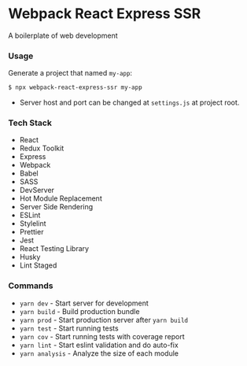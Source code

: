 # Webpack React Express SSR

A boilerplate of web development

### Usage

Generate a project that named `my-app`:

```bash
$ npx webpack-react-express-ssr my-app
```

- Server host and port can be changed at `settings.js` at project root.

### Tech Stack

- React
- Redux Toolkit
- Express
- Webpack
- Babel
- SASS
- DevServer
- Hot Module Replacement
- Server Side Rendering
- ESLint
- Stylelint
- Prettier
- Jest
- React Testing Library
- Husky
- Lint Staged

### Commands

- `yarn dev` - Start server for development
- `yarn build` - Build production bundle
- `yarn prod` - Start production server after `yarn build`
- `yarn test` - Start running tests
- `yarn cov` - Start running tests with coverage report
- `yarn lint` - Start eslint validation and do auto-fix
- `yarn analysis` - Analyze the size of each module
